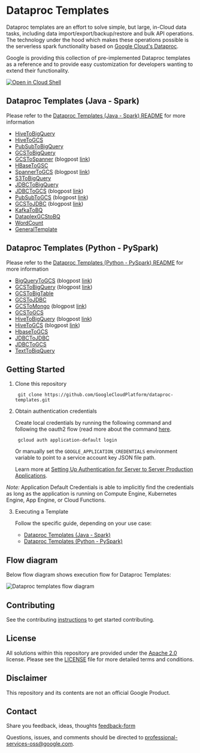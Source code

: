 # Dataproc Templates
Dataproc templates are an effort to solve simple, but large, in-Cloud data tasks, including data import/export/backup/restore and bulk API operations. The technology under the hood which makes these operations possible is the serverless spark functionality based on [Google Cloud's Dataproc](https://cloud.google.com/dataproc/).

Google is providing this collection of pre-implemented Dataproc templates as a reference and to provide easy customization for developers wanting to extend their functionality.

[![Open in Cloud Shell](http://gstatic.com/cloudssh/images/open-btn.svg)](https://console.cloud.google.com/cloudshell/editor)


## Dataproc Templates (Java - Spark)
Please refer to the [Dataproc Templates (Java - Spark) README](/java/README.md)  for more information
* [HiveToBigQuery](/java/src/main/java/com/google/cloud/dataproc/templates/hive/README.md)
* [HiveToGCS](/java/src/main/java/com/google/cloud/dataproc/templates/hive/README.md)
* [PubSubToBigQuery](/java/src/main/java/com/google/cloud/dataproc/templates/pubsub/README.md)
* [GCSToBigQuery](/java/src/main/java/com/google/cloud/dataproc/templates/gcs/README.md)
* [GCSToSpanner](/java/src/main/java/com/google/cloud/dataproc/templates/gcs/README.md) (blogpost [link](https://medium.com/google-cloud/fast-export-large-database-tables-using-gcp-serverless-dataproc-spark-bb32b1260268))
* [HBaseToGSC](/java/src/main/java/com/google/cloud/dataproc/templates/hbase/README.md)
* [SpannerToGCS](/java/src/main/java/com/google/cloud/dataproc/templates/databases/README.md) (blogpost [link](https://medium.com/google-cloud/cloud-spanner-export-query-results-using-dataproc-serverless-6f2f65b583a4))
* [S3ToBigQuery](/java/src/main/java/com/google/cloud/dataproc/templates/s3/README.md)
* [JDBCToBigQuery](/java/src/main/java/com/google/cloud/dataproc/templates/jdbc/README.md)
* [JDBCToGCS](/java/src/main/java/com/google/cloud/dataproc/templates/jdbc/README.md) (blogpost [link](https://medium.com/google-cloud/fast-export-large-database-tables-using-gcp-serverless-dataproc-spark-bb32b1260268))
* [PubSubToGCS](/java/src/main/java/com/google/cloud/dataproc/templates/pubsub/README.md#2-pubsub-to-gcs) (blogpost [link](https://medium.com/google-cloud/stream-data-from-pub-sub-to-cloud-storage-using-dataproc-serverless-7a1e4823926e))
* [GCSToJDBC](/java/src/main/java/com/google/cloud/dataproc/templates/gcs/README.md) (blogpost [link](https://medium.com/google-cloud/importing-data-from-gcs-to-databases-via-jdbc-using-dataproc-serverless-7ed75eab93ba))
* [KafkaToBQ](/java/src/main/java/com/google/cloud/dataproc/templates/kafka/README.md)
* [DataplexGCStoBQ](/java/src/main//java/com/google/cloud/dataproc/templates/dataplex/README.md)
* [WordCount](/java/src/main/java/com/google/cloud/dataproc/templates/word/WordCount.java)
* [GeneralTemplate](/java/src/main/java/com/google/cloud/dataproc/templates/general/README.md)

## Dataproc Templates (Python - PySpark)
Please refer to the [Dataproc Templates (Python - PySpark) README](/python/README.md) for more information

* [BigQueryToGCS](/python/dataproc_templates/bigquery/README.md) (blogpost [link](https://medium.com/google-cloud/moving-data-from-bigquery-to-gcs-using-gcp-dataproc-serverless-and-pyspark-f6481b86bcd1))
* [GCSToBigQuery](/python/dataproc_templates/gcs/README.md) (blogpost [link](https://medium.com/@ppaglilla/getting-started-with-dataproc-serverless-pyspark-templates-e32278a6a06e))
* [GCSToBigTable](/python/dataproc_templates/gcs/README.md)
* [GCSToJDBC](/python/dataproc_templates/gcs/README.md)
* [GCSToMongo](/python/dataproc_templates/gcs/README.md) (blogpost [link](https://medium.com/google-cloud/importing-data-from-gcs-to-mongodb-using-dataproc-serverless-fed58904633a))
* [GCSToGCS](/python/dataproc_templates/gcs/README.md)
* [HiveToBigQuery](/python/dataproc_templates/hive/README.md) (blogpost [link](https://medium.com/google-cloud/processing-data-from-hive-to-bigquery-using-pyspark-and-dataproc-serverless-217c7cb9e4f8))
* [HiveToGCS](/python/dataproc_templates/hive/README.md) (blogpost [link](https://medium.com/@surjitsh/processing-large-data-tables-from-hive-to-gcs-using-pyspark-and-dataproc-serverless-35d3d16daaf))
* [HbaseToGCS](/python/dataproc_templates/hbase/README.md)
* [JDBCToJDBC](/python/dataproc_templates/jdbc/README.md)
* [JDBCToGCS](/python/dataproc_templates/jdbc/README.md)
* [TextToBiqQuery](/python/dataproc_templates/gcs/README.md)

## Getting Started

1) Clone this repository

        git clone https://github.com/GoogleCloudPlatform/dataproc-templates.git
2) Obtain authentication credentials

   Create local credentials by running the following command and following the
   oauth2 flow (read more about the command [here](https://cloud.google.com/sdk/gcloud/reference/auth/application-default/login).

        gcloud auth application-default login

   Or manually set the `GOOGLE_APPLICATION_CREDENTIALS` environment variable
   to point to a service account key JSON file path.

   Learn more at [Setting Up Authentication for Server to Server Production Applications](https://developers.google.com/identity/protocols/oauth2/service-account).

*Note:* Application Default Credentials is able to implicitly find the credentials as long as the application is running on Compute Engine, Kubernetes Engine, App Engine, or Cloud Functions.

3) Executing a Template 

    Follow the specific guide, depending on your use case:
   - [Dataproc Templates (Java - Spark)](java/README.md)
   - [Dataproc Templates (Python - PySpark)](python/README.md)

## Flow diagram

Below flow diagram shows execution flow for Dataproc Templates:

![Dataproc templates flow diagram](dp-templates.png)

## Contributing
See the contributing [instructions](/CONTRIBUTING.md) to get started contributing.

## License
All solutions within this repository are provided under the [Apache 2.0](https://www.apache.org/licenses/LICENSE-2.0) license. Please see the [LICENSE](/LICENSE) file for more detailed terms and conditions.

## Disclaimer
This repository and its contents are not an official Google Product.

## Contact
Share you feedback, ideas, thoughts [feedback-form](https://forms.gle/XXCJeWeCJJ9fNLQS6)

Questions, issues, and comments should be directed to
[professional-services-oss@google.com](mailto:professional-services-oss@google.com).

[gcf]: https://cloud.google.com/functions/
[gcf-bg]: https://cloud.google.com/functions/docs/writing/background
[logs-export]: https://cloud.google.com/logging/docs/export/
